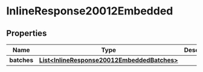 
# InlineResponse20012Embedded

## Properties
Name | Type | Description | Notes
------------ | ------------- | ------------- | -------------
**batches** | [**List&lt;InlineResponse20012EmbeddedBatches&gt;**](InlineResponse20012EmbeddedBatches.md) |  |  [optional]



